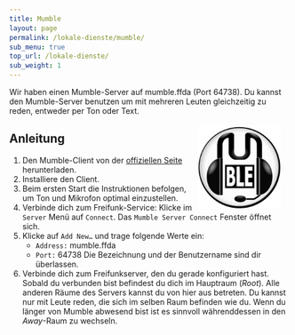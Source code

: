 ```yaml
---
title: Mumble
layout: page
permalink: /lokale-dienste/mumble/
sub_menu: true
top_url: /lokale-dienste/
sub_weight: 1
---
```


Wir haben einen Mumble-Server auf mumble.ffda (Port 64738). Du kannst den Mumble-Server benutzen um mit mehreren Leuten gleichzeitig zu reden, entweder per Ton oder Text.
<a href="http://mumble.info"><img src="/images/mumble.svg" style="float:right; height: 150px; width: 150px; margin-top: 35px; padding-right: 15px;"></a>

Anleitung
--------

1. Den Mumble-Client von der [offiziellen Seite](http://mumble.info) herunterladen.
2. Installiere den Client.
3. Beim ersten Start die Instruktionen befolgen, um Ton und Mikrofon optimal einzustellen.
4. Verbinde dich zum Freifunk-Service: Klicke im `Server` Menü auf `Connect`. Das `Mumble Server Connect` Fenster öffnet sich.
5. Klicke auf `Add New…` und trage folgende Werte ein:
	* `Address:` mumble.ffda
	* `Port:` 64738
	Die Bezeichnung und der Benutzername sind dir überlassen.
6. Verbinde dich zum Freifunkserver, den du gerade konfiguriert hast. Sobald du verbunden bist befindest du dich im Hauptraum (*Root*). Alle anderen Räume des Servers kannst du von hier aus betreten. Du kannst nur mit Leute reden, die sich im selben Raum befinden wie du. Wenn du länger von Mumble abwesend bist ist es sinnvoll währenddessen in den *Away*-Raum zu wechseln.
